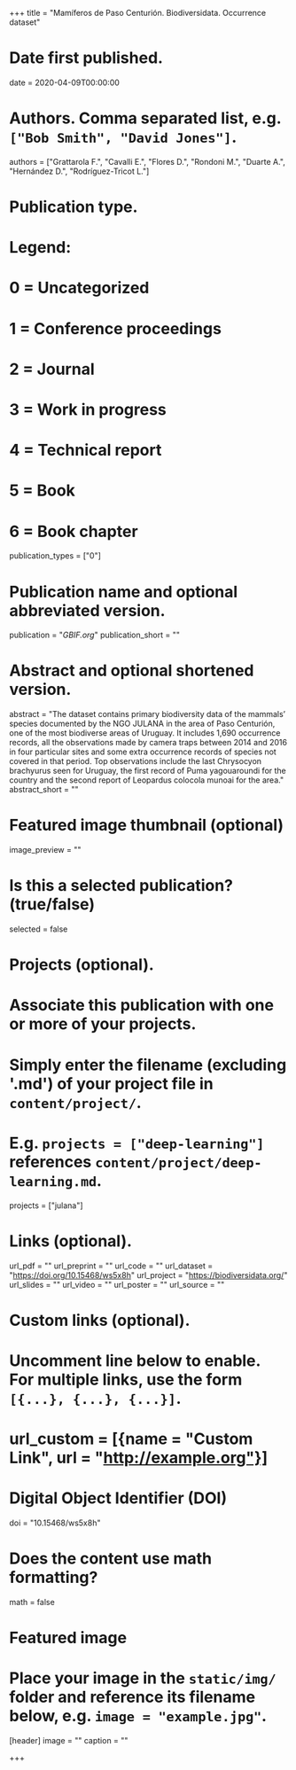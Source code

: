 +++
title = "Mamíferos de Paso Centurión. Biodiversidata. Occurrence dataset"

# Date first published.
date = 2020-04-09T00:00:00

# Authors. Comma separated list, e.g. `["Bob Smith", "David Jones"]`.
authors = ["Grattarola F.", "Cavalli E.", "Flores D.", "Rondoni M.", "Duarte A.", "Hernández D.", "Rodríguez-Tricot L."]

# Publication type.
# Legend:
# 0 = Uncategorized
# 1 = Conference proceedings
# 2 = Journal
# 3 = Work in progress
# 4 = Technical report
# 5 = Book
# 6 = Book chapter
publication_types = ["0"]

# Publication name and optional abbreviated version.
publication = "*GBIF.org*"
publication_short = ""

# Abstract and optional shortened version.
abstract = "The dataset contains primary biodiversity data of the mammals’ species documented by the NGO JULANA in the area of Paso Centurión, one of the most biodiverse areas of Uruguay. It includes 1,690 occurrence records, all the observations made by camera traps between 2014 and 2016 in four particular sites and some extra occurrence records of species not covered in that period. Top observations include the last Chrysocyon brachyurus seen for Uruguay, the first record of Puma yagouaroundi for the country and the second report of Leopardus colocola munoai for the area."
abstract_short = ""

# Featured image thumbnail (optional)
image_preview = ""

# Is this a selected publication? (true/false)
selected = false

# Projects (optional).
#   Associate this publication with one or more of your projects.
#   Simply enter the filename (excluding '.md') of your project file in `content/project/`.
#   E.g. `projects = ["deep-learning"]` references `content/project/deep-learning.md`.
projects = ["julana"]

# Links (optional).
url_pdf = ""
url_preprint = ""
url_code = ""
url_dataset = "https://doi.org/10.15468/ws5x8h"
url_project = "https://biodiversidata.org/"
url_slides = ""
url_video = ""
url_poster = ""
url_source = ""

# Custom links (optional).
#   Uncomment line below to enable. For multiple links, use the form `[{...}, {...}, {...}]`.
# url_custom = [{name = "Custom Link", url = "http://example.org"}]

# Digital Object Identifier (DOI)
doi = "10.15468/ws5x8h"

# Does the content use math formatting?
math = false

# Featured image
# Place your image in the `static/img/` folder and reference its filename below, e.g. `image = "example.jpg"`.
[header]
image = ""
caption = ""

+++
